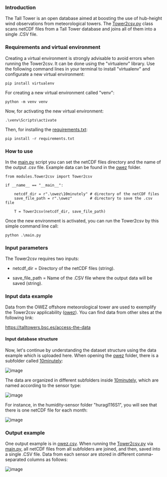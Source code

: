 ### Introduction

  The Tall Tower is an open database aimed at boosting the use of hub-height wind observations from meteorological towers.
  The [Tower2csv.py](/modules/Tower2csv.py) class scans netCDF files from a Tall Tower database and joins all of them into a single .CSV file. 

### Requirements and virtual environment

Creating a virtual environment is strongly advisable to avoid errors when running the Tower2csv. It can be done using the "virtualenv" library. Use the following command lines in your terminal to install "virtualenv" and configurate a new virtual environment:

```
pip install virtualenv
```
For creating a new virtual environment called "venv":
```
python -m venv venv
```

Now, for activating the new virtual environment:
```
.\venv\Scripts\activate
```

Then, for installing the [requirements.txt](requirements.txt):

```
pip install -r requirements.txt
````

### How to use

In the [main.py](/main.py) script you can set the netCDF files directory and the name of the output .csv file. Example data can be found in the [owez](Data/owez) folder.
```
from modules.Tower2csv import Tower2csv

if __name__ == "__main__":
   
    netcdf_dir = r".\owez\10minutely" # directory of the netCDF files
    save_file_path = r".\owez"        # directory to save the .csv file

    T = Tower2csv(netcdf_dir, save_file_path)
```

Once the new environment is activated, you can run the Tower2csv by this simple command line call:
```
python .\main.py 
```

### Input parameters

The Tower2csv requires two inputs: 

- netcdf_dir = Directory of the netCDF files (string).

- save_file_path = Name of the .CSV file where the output data will be saved (string).

### Input data example

  Data from the OWEZ offshore meteorological tower are used to exemplify the Tower2csv applicability ([owez](Data/owez)). You can find data from other sites at the following link: 
  
  https://talltowers.bsc.es/access-the-data

#### Input database structure

  Now, let's continue by understanding the dataset structure using the data example which is uploaded here. When opening the [owez](Data/owez) folder, there is a subfolder called [10minutely](/Data/owez/10minutely):

![image](https://github.com/marcosp-araujo/Tower2csv/assets/88653954/4fe8815a-d4da-4547-8387-3805ad0c786d)

The data are organized in different subfolders inside [10minutely](Data/owez/10minutely), which are named according to the sensor type:

![image](https://github.com/marcosp-araujo/Tower2csv/assets/88653954/e25850a6-332e-4c84-a627-f4d1f5c6b835)

For instance, in the humidity-sensor folder "huragl116S1", you will see that there is one netCDF file for each month:

![image](https://github.com/marcosp-araujo/Tower2csv/assets/88653954/c2a5965f-2921-4de4-9e07-e15bb0f09d9a)

### Output example

One output example is in [owez.csv](Data/owez.csv). When running the [Tower2csv.py](/modules/Tower2csv.py) via [main.py](/main.py), all netCDF files from all subfolders are joined, and then, saved into a single .CSV file. Data from each sensor are stored in different comma-separated columns as follows:

![image](https://github.com/marcosp-araujo/Tower2csv/assets/88653954/39919ba6-3f11-41de-932d-713e3aa5dded)



